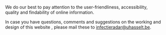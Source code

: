 We do our best to pay attention to the user-friendliness, accessibility, quality and findability of online information.

In case you have questions, comments and suggestions on the working and design of this website , please mail these to [infectieradar@uhasselt.be](mailto:infectieradar@uhasselt.be).